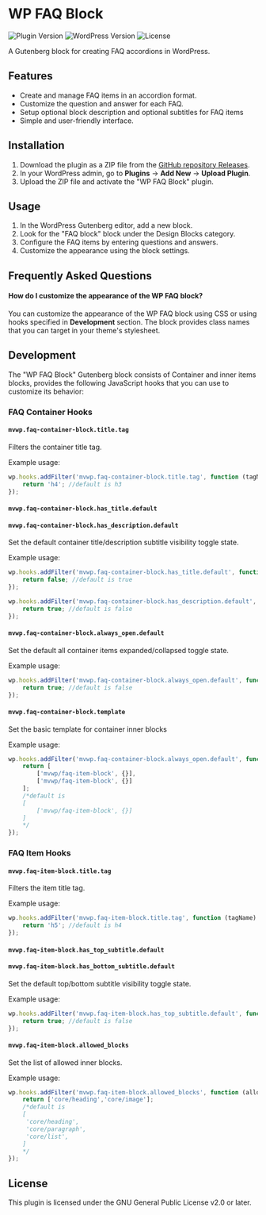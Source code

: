 # WP FAQ Block

![Plugin Version](https://img.shields.io/badge/version-1.0.0-blue.svg)
![WordPress Version](https://img.shields.io/badge/WordPress-5.8%2B-blue.svg)
![License](https://img.shields.io/badge/license-GPL--2.0%2B-blue.svg)

A Gutenberg block for creating FAQ accordions in WordPress.

## Features

- Create and manage FAQ items in an accordion format.
- Customize the question and answer for each FAQ.
- Setup optional block description and optional subtitles for FAQ items
- Simple and user-friendly interface.

## Installation

1. Download the plugin as a ZIP file from the [GitHub repository Releases](https://github.com/jmvwp/wp-faq-block/releases/tag/v1.0.0).
2. In your WordPress admin, go to **Plugins** → **Add New** → **Upload Plugin**.
3. Upload the ZIP file and activate the "WP FAQ Block" plugin.

## Usage

1. In the WordPress Gutenberg editor, add a new block.
2. Look for the "FAQ block" block under the Design Blocks category.
3. Configure the FAQ items by entering questions and answers.
4. Customize the appearance using the block settings.

## Frequently Asked Questions

#### How do I customize the appearance of the WP FAQ block?

You can customize the appearance of the WP FAQ block using CSS or using hooks specified in **Development** section. The block provides class names that you can target in your theme's stylesheet.


## Development

The "WP FAQ Block" Gutenberg block consists of Container and inner items blocks, provides the following JavaScript hooks that you can use to customize its behavior:

### FAQ Container Hooks

#### `mvwp.faq-container-block.title.tag`

Filters the container title tag.

Example usage:

```javascript
wp.hooks.addFilter('mvwp.faq-container-block.title.tag', function (tagName) {
    return 'h4'; //default is h3
});
```

#### `mvwp.faq-container-block.has_title.default`
#### `mvwp.faq-container-block.has_description.default`

Set the default container title/description subtitle visibility toggle state.

Example usage:

```javascript
wp.hooks.addFilter('mvwp.faq-container-block.has_title.default', function (hasTitle) {
    return false; //default is true
});

wp.hooks.addFilter('mvwp.faq-container-block.has_description.default', function (hasDescription) {
    return true; //default is false
});
```

#### `mvwp.faq-container-block.always_open.default`

Set the default all container items expanded/collapsed toggle state.

Example usage:

```javascript
wp.hooks.addFilter('mvwp.faq-container-block.always_open.default', function (isAlwaysOpen) {
    return true; //default is false
});
```

#### `mvwp.faq-container-block.template`

Set the basic template for container inner blocks

Example usage:

```javascript
wp.hooks.addFilter('mvwp.faq-container-block.always_open.default', function (isAlwaysOpen) {
    return [
	    ['mvwp/faq-item-block', {}],
	    ['mvwp/faq-item-block', {}]
    ];
    /*default is
    [
	    ['mvwp/faq-item-block', {}]
    ]
    */
});
```


### FAQ Item Hooks

#### `mvwp.faq-item-block.title.tag`

Filters the item title tag.

Example usage:

```javascript
wp.hooks.addFilter('mvwp.faq-item-block.title.tag', function (tagName) {
    return 'h5'; //default is h4
});
```

#### `mvwp.faq-item-block.has_top_subtitle.default`
#### `mvwp.faq-item-block.has_bottom_subtitle.default`

Set the default top/bottom subtitle visibility toggle state.

Example usage:

```javascript
wp.hooks.addFilter('mvwp.faq-item-block.has_top_subtitle.default', function (hasSubtitle) {
    return true; //default is false
});
```

#### `mvwp.faq-item-block.allowed_blocks`

Set the list of allowed inner blocks.

Example usage:

```javascript
wp.hooks.addFilter('mvwp.faq-item-block.allowed_blocks', function (allowedBlocks) {
    return ['core/heading','core/image'];
    /*default is
    [
     'core/heading',
     'core/paragraph',
     'core/list',
    ]
    */
});
```

## License

This plugin is licensed under the GNU General Public License v2.0 or later.

